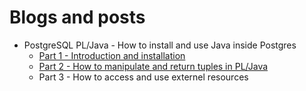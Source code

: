 # Blogs and posts

- PostgreSQL PL/Java - How to install and use Java inside Postgres
  - [Part 1 - Introduction and installation](https://github.com/elchinoo/blogs/tree/main/pljava/part1)
  - [Part 2 - How to manipulate and return tuples in PL/Java](https://github.com/elchinoo/blogs/tree/main/pljava/part2)
  - Part 3 - How to access and use externel resources
